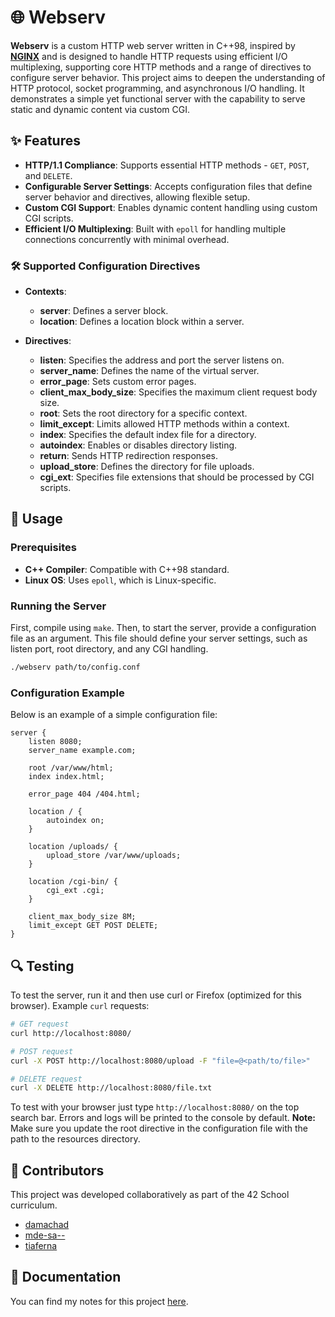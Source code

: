 # 🌐 Webserv

**Webserv** is a custom HTTP web server written in C++98, inspired by [**NGINX**](https://nginx.org/en/) and is designed to handle HTTP requests using efficient I/O multiplexing, supporting core HTTP methods and a range of directives to configure server behavior. This project aims to deepen the understanding of HTTP protocol, socket programming, and asynchronous I/O handling. It demonstrates a simple yet functional server with the capability to serve static and dynamic content via custom CGI.

## ✨ Features

- **HTTP/1.1 Compliance**: Supports essential HTTP methods - `GET`, `POST`, and `DELETE`.
- **Configurable Server Settings**: Accepts configuration files that define server behavior and directives, allowing flexible setup.
- **Custom CGI Support**: Enables dynamic content handling using custom CGI scripts.
- **Efficient I/O Multiplexing**: Built with `epoll` for handling multiple connections concurrently with minimal overhead.
  
### 🛠 Supported Configuration Directives

- **Contexts**:
  - **server**: Defines a server block.
  - **location**: Defines a location block within a server.

- **Directives**:
  - **listen**: Specifies the address and port the server listens on.
  - **server_name**: Defines the name of the virtual server.
  - **error_page**: Sets custom error pages.
  - **client_max_body_size**: Specifies the maximum client request body size.
  - **root**: Sets the root directory for a specific context.
  - **limit_except**: Limits allowed HTTP methods within a context.
  - **index**: Specifies the default index file for a directory.
  - **autoindex**: Enables or disables directory listing.
  - **return**: Sends HTTP redirection responses.
  - **upload_store**: Defines the directory for file uploads.
  - **cgi_ext**: Specifies file extensions that should be processed by CGI scripts.

## 🚀 Usage

### Prerequisites

- **C++ Compiler**: Compatible with C++98 standard.
- **Linux OS**: Uses `epoll`, which is Linux-specific.

### Running the Server
First, compile using `make`. Then, to start the server, provide a configuration file as an argument. This file should define your server settings, such as listen port, root directory, and any CGI handling.
```bash
./webserv path/to/config.conf
```
### Configuration Example
Below is an example of a simple configuration file:
```nginx
server {
    listen 8080;
    server_name example.com;

    root /var/www/html;
    index index.html;

    error_page 404 /404.html;

    location / {
        autoindex on;
    }

    location /uploads/ {
        upload_store /var/www/uploads;
    }

    location /cgi-bin/ {
        cgi_ext .cgi;
    }

    client_max_body_size 8M;
    limit_except GET POST DELETE;
}
```

## 🔍 Testing
To test the server, run it and then use curl or Firefox (optimized for this browser). Example `curl` requests:
```bash
# GET request
curl http://localhost:8080/

# POST request
curl -X POST http://localhost:8080/upload -F "file=@<path/to/file>"

# DELETE request
curl -X DELETE http://localhost:8080/file.txt
```
To test with your browser just type `http://localhost:8080/` on the top search bar.
Errors and logs will be printed to the console by default.
**Note:** Make sure you update the root directive in the configuration file with the path to the resources directory.

## 👥 Contributors

This project was developed collaboratively as part of the 42 School curriculum.

- [damachad](https://github.com/damachad)
- [mde-sa--](https://github.com/miguelsrmv)
- [tiaferna](https://github.com/TiagoMartins14)

## 📝 Documentation 
You can find my notes for this project [here](https://spicy-dirigible-2b6.notion.site/Webserver-2b27a84f4c5841dd80fb25229912e953?pvs=4).
